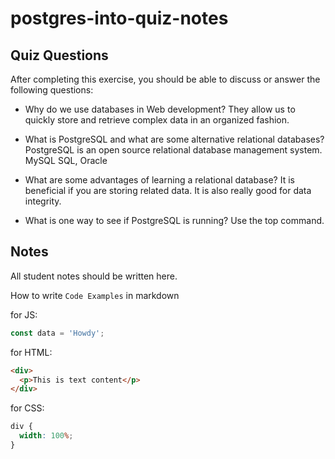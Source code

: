 # postgres-into-quiz-notes

## Quiz Questions

After completing this exercise, you should be able to discuss or answer the following questions:

- Why do we use databases in Web development?
  They allow us to quickly store and retrieve complex data in an organized fashion.

- What is PostgreSQL and what are some alternative relational databases?
  PostgreSQL is an open source relational database management system.
  MySQL
  SQL,
  Oracle

- What are some advantages of learning a relational database?
  It is beneficial if you are storing related data. It is also really good for data integrity.

- What is one way to see if PostgreSQL is running?
  Use the top command.

## Notes

All student notes should be written here.

How to write `Code Examples` in markdown

for JS:

```javascript
const data = 'Howdy';
```

for HTML:

```html
<div>
  <p>This is text content</p>
</div>
```

for CSS:

```css
div {
  width: 100%;
}
```
